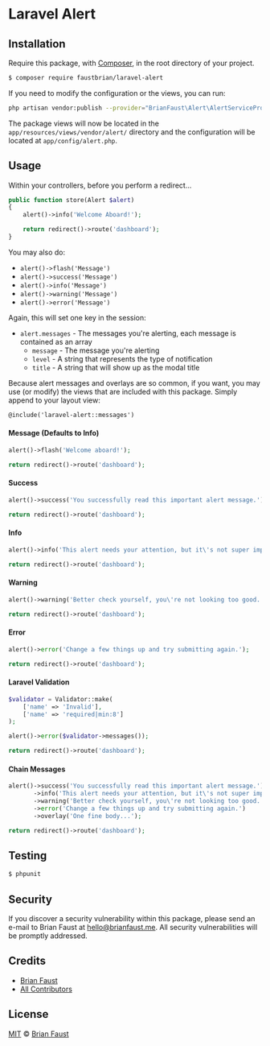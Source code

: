 # Laravel Alert

## Installation

Require this package, with [Composer](https://getcomposer.org/), in the root directory of your project.

``` bash
$ composer require faustbrian/laravel-alert
```

If you need to modify the configuration or the views, you can run:

```bash
php artisan vendor:publish --provider="BrianFaust\Alert\AlertServiceProvider"
```

The package views will now be located in the `app/resources/views/vendor/alert/` directory and the configuration will be located at `app/config/alert.php`.

## Usage

Within your controllers, before you perform a redirect...

``` php
public function store(Alert $alert)
{
    alert()->info('Welcome Aboard!');

    return redirect()->route('dashboard');
}
```

You may also do:

- `alert()->flash('Message')`
- `alert()->success('Message')`
- `alert()->info('Message')`
- `alert()->warning('Message')`
- `alert()->error('Message')`

Again, this will set one key in the session:

- `alert.messages` - The messages you're alerting, each message is contained as an array
    - `message` - The message you're alerting
    - `level`   - A string that represents the type of notification
    - `title`   - A string that will show up as the modal title

Because alert messages and overlays are so common, if you want, you may use (or modify) the views that are included with this package. Simply append to your layout view:

```html
@include('laravel-alert::messages')
```

#### Message (Defaults to Info)
``` php
alert()->flash('Welcome aboard!');

return redirect()->route('dashboard');
```

#### Success
``` php
alert()->success('You successfully read this important alert message.');

return redirect()->route('dashboard');
```

#### Info

``` php
alert()->info('This alert needs your attention, but it\'s not super important.');

return redirect()->route('dashboard');
```

#### Warning
``` php
alert()->warning('Better check yourself, you\'re not looking too good.');

return redirect()->route('dashboard');
```

#### Error

``` php
alert()->error('Change a few things up and try submitting again.');

return redirect()->route('dashboard');
```

#### Laravel Validation
``` php
$validator = Validator::make(
    ['name' => 'Invalid'],
    ['name' => 'required|min:8']
);

alert()->error($validator->messages());

return redirect()->route('dashboard');
```

#### Chain Messages

``` php
alert()->success('You successfully read this important alert message.')
       ->info('This alert needs your attention, but it\'s not super important.')
       ->warning('Better check yourself, you\'re not looking too good.')
       ->error('Change a few things up and try submitting again.')
       ->overlay('One fine body...');

return redirect()->route('dashboard');
```

## Testing

``` bash
$ phpunit
```

## Security

If you discover a security vulnerability within this package, please send an e-mail to Brian Faust at hello@brianfaust.me. All security vulnerabilities will be promptly addressed.

## Credits

- [Brian Faust](https://github.com/faustbrian)
- [All Contributors](../../contributors)

## License

[MIT](LICENSE) © [Brian Faust](https://brianfaust.me)
